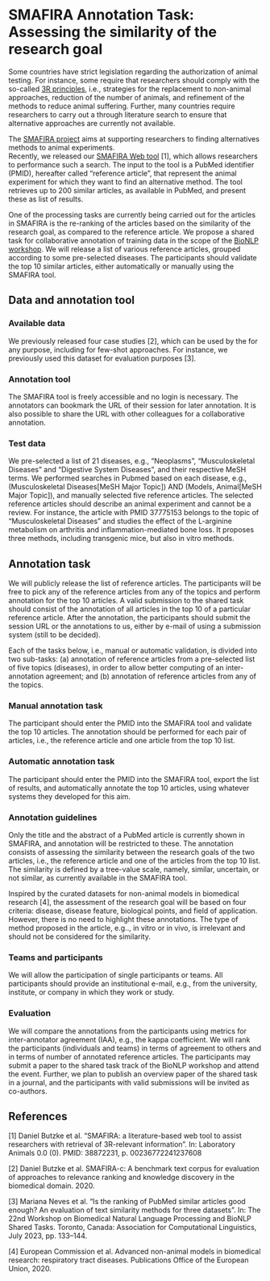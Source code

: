 # SMAFIRA Annotation Task: Assessing the similarity of the research goal

Some countries have strict legislation regarding the authorization of animal testing. 
  For instance,   some require that researchers should comply with the so-called 
  [3R principles](https://caat.jhsph.edu/the-principles-of-humane-experimental-technique/), 
  i.e., strategies for   the replacement to non-animal approaches, reduction of the number of animals, 
  and refinement of the methods to reduce animal suffering. 
  Further, many countries require researchers   to carry out a through literature search to ensure that 
  alternative approaches are currently not available.

The [SMAFIRA project](https://www.bf3r.de/en/smafira___artificial_intelligence_for_finding_alternative_methods-297876.html)
  aims at supporting researchers to finding alternatives methods to animal experiments.  
  Recently, we released our [SMAFIRA Web tool](https://smafira.bf3r.de/) [1], which allows 
  researchers to performance such a search.
  The input to the tool is a PubMed identifier (PMID), hereafter called “reference article”, 
  that represent the animal experiment for which they want to find an alternative method. 
  The tool retrieves up to 200 similar articles, as available in PubMed, and present these as list of results. 

One of the processing tasks are currently being carried out for the articles in SMAFIRA is the re-ranking 
  of the articles based on the similarity of the research goal, as compared to the reference article. 
  We propose a shared task for collaborative annotation of training data in the scope of the 
  [BioNLP workshop](https://aclweb.org/aclwiki/BioNLP_Workshop).
  We will release a list of various reference articles, grouped according to some pre-selected diseases. 
  The participants should validate the top 10 similar articles, either automatically or manually using the SMAFIRA tool.

## Data and annotation tool

### Available data
  
We previously released four case studies [2], which can be used by the for any purpose, 
including for few-shot approaches. For instance, we previously used this dataset for evaluation purposes [3].

### Annotation tool

The SMAFIRA tool is freely accessible and no login is necessary. 
The annotators can bookmark the URL of their session for later annotation. 
It is also possible to share the URL with other colleagues for a collaborative annotation.

### Test data

We pre-selected a list of 21 diseases, e.g., “Neoplasms”, “Musculoskeletal Diseases” and 
“Digestive System Diseases”, and their respective MeSH terms. 
We performed searches in Pubmed based on each disease, e.g., (Musculoskeletal Diseases[MeSH Major Topic]) 
AND (Models, Animal[MeSH Major Topic]), and manually selected five reference articles. 
The selected reference articles should describe an animal experiment and cannot be a review. 
For instance, the article with PMID 37775153 belongs to the topic of “Musculoskeletal Diseases” and 
studies the effect of the L-arginine metabolism on arthritis and inflammation-mediated bone loss. 
It proposes three methods, including transgenic mice, but also in vitro methods.

## Annotation task

We will publicly release the list of reference articles. 
The participants will be free to pick any of the reference articles from any of the topics 
and perform annotation for the top 10 articles. 
A valid submission to the shared task should consist of the annotation of all articles in the 
top 10 of a particular reference article. 
After the annotation, the participants should submit the session URL or the annotations to us, 
either by e-mail of using a submission system (still to be decided).

Each of the tasks below, i.e., manual or automatic validation, is divided into two sub-tasks: 
(a) annotation of reference articles from a pre-selected list of five topics (diseases), in order 
to allow better computing of an inter-annotation agreement; and 
(b) annotation of reference articles from any of the topics.

### Manual annotation task

The participant should enter the PMID into the SMAFIRA tool and validate the top 10 articles. 
The annotation should be performed for each pair of articles, i.e., the reference article and one article from the top 10 list.

### Automatic annotation task

The participant should enter the PMID into the SMAFIRA tool, export the list of results, and automatically 
annotate the top 10 articles, using whatever systems they developed for this aim.

### Annotation guidelines

Only the title and the abstract of a PubMed article is currently shown in SMAFIRA, and annotation 
will be restricted to these. 
The annotation consists of assessing the similarity between the research goals of the two articles, 
i.e., the reference article and one of the articles from the top 10 list. 
The similarity is defined by a tree-value scale, namely, similar, uncertain, or not similar, 
as currently available in the SMAFIRA tool. 

Inspired by the curated datasets for non-animal models in biomedical research [4], the assessment of 
the research goal will be based on four criteria: disease, disease feature, biological points, 
and field of application. However, there is no need to highlight these annotations. 
The type of method proposed in the article, e.g.., in vitro or in vivo, is irrelevant and should 
not be considered for the similarity.

### Teams and participants

We will allow the participation of single participants or teams. 
All participants should provide an institutional e-mail, e.g., from the university, institute, 
or company in which they work or study.

### Evaluation

We will compare the annotations from the participants using metrics for inter-annotator agreement (IAA), 
e.g., the kappa coefficient. We will rank the participants (individuals and teams) in terms of 
agreement to others and in terms of number of annotated reference articles. 
The participants may submit a paper to the shared task track of the BioNLP workshop and attend the event. 
Further, we plan to publish an overview paper of the shared task in a journal, and the participants 
with valid submissions will be invited as co-authors.
  
## References
  
[1] Daniel Butzke et al. “SMAFIRA: a literature-based web tool to assist researchers with retrieval of 3R-relevant information”. 
  In: Laboratory Animals 0.0 (0). PMID: 38872231, p. 00236772241237608

[2] Daniel Butzke et al. SMAFIRA-c: A benchmark text corpus for evaluation of approaches to relevance ranking 
    and knowledge discovery in the biomedical domain. 2020.</p>
    
[3] Mariana Neves et al. “Is the ranking of PubMed similar articles good enough? An evaluation of text similarity 
    methods for three datasets”. In: The 22nd Workshop on Biomedical Natural Language Processing and BioNLP Shared Tasks. 
    Toronto, Canada: Association for Computational Linguistics, July 2023, pp. 133–144.

[4] European Commission et al. Advanced non-animal models in biomedical research: respiratory tract diseases. 
    Publications Office of the European Union, 2020.

